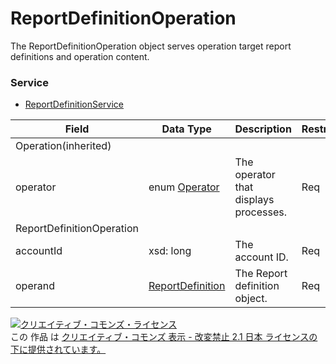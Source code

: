 # ReportDefinitionOperation
The ReportDefinitionOperation object serves operation target report definitions and operation content.
### Service
+ [ReportDefinitionService](../services/ReportDefinitionService.md)

| Field | Data Type | Description | Restriction | 
|---|---|---|---|
| Operation(inherited)||||
| operator| enum <a href="./Operator.md%0D%0A">Operator</a>| The operator that displays processes.| Req |
| ReportDefinitionOperation||||
| accountId| xsd: long| The account ID.| Req |
| operand| <a href="../data/ReportDefinition.md">ReportDefinition</a>| The Report definition object.| Req |
<a rel="license" href="http://creativecommons.org/licenses/by-nd/2.1/jp/"><img alt="クリエイティブ・コモンズ・ライセンス" style="border-width:0" src="https://i.creativecommons.org/l/by-nd/2.1/jp/88x31.png" /></a><br />この 作品 は <a rel="license" href="http://creativecommons.org/licenses/by-nd/2.1/jp/">クリエイティブ・コモンズ 表示 - 改変禁止 2.1 日本 ライセンスの下に提供されています。</a>
